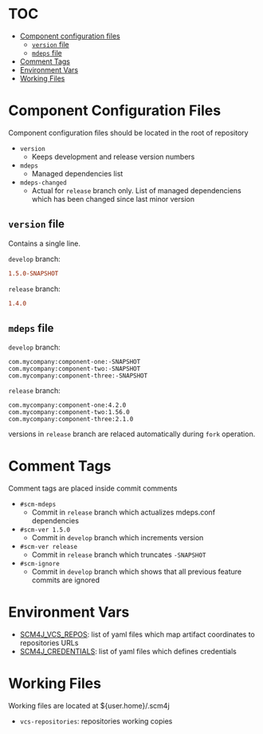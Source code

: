 # TOC

- [Component configuration files](#component-configuration-files)
  - [`version` file](#version-file)
  - [`mdeps` file](#mdeps-file)
- [Comment Tags](#comment-tags)
- [Environment Vars](#environment-vars)
- [Working Files](#working-files)

# Component Configuration Files

Component configuration files should be  located in the root of repository

- `version`
  - Keeps development and release version numbers
- `mdeps`
  - Managed dependencies list
- `mdeps-changed`
  - Actual for `release` branch only. List of managed dependenciens which has been changed since last minor version
  
## `version` file

Contains a single line.

`develop` branch:
```ini
1.5.0-SNAPSHOT
```
`release`  branch:
```ini
1.4.0
```  

## `mdeps` file

`develop` branch:

```
com.mycompany:component-one:-SNAPSHOT
com.mycompany:component-two:-SNAPSHOT
com.mycompany:component-three:-SNAPSHOT
```

`release` branch:

```
com.mycompany:component-one:4.2.0
com.mycompany:component-two:1.56.0
com.mycompany:component-three:2.1.0
```

versions in `release` branch are relaced automatically during `fork` operation.

# Comment Tags

Comment tags are placed inside commit comments

- `#scm-mdeps`
  - Commit in `release` branch which actualizes mdeps.conf dependencies
- `#scm-ver 1.5.0`
  - Commit in `develop` branch which increments version
- `#scm-ver release`
  - Commit in `release` branch which truncates `-SNAPSHOT`
- `#scm-ignore`
  - Commit in `develop` branch which shows that all previous feature commits are ignored
  
# Environment Vars

- [SCM4J_VCS_REPOS](data-structure-SCM4J_VCS_REPOS.md): list of yaml files which map artifact coordinates to repositories URLs
- [SCM4J_CREDENTIALS](data-structure-SCM4J_CREDENTIALS.md): list of yaml files which defines credentials

# Working Files

Working files are located at ${user.home}/.scm4j

- `vcs-repositories`: repositories working copies
